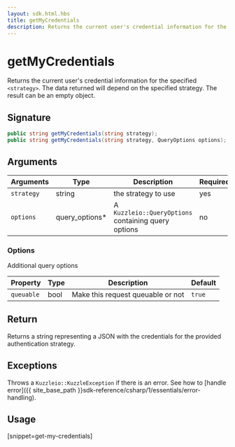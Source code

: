```yaml
---
layout: sdk.html.hbs
title: getMyCredentials
description: Returns the current user's credential information for the specified `<strategy>`.
---
```


# getMyCredentials

Returns the current user's credential information for the specified `<strategy>`. The data returned will depend on the specified strategy. The result can be an empty object.

## Signature

```csharp
public string getMyCredentials(string strategy);
public string getMyCredentials(string strategy, QueryOptions options);
```

## Arguments

| Arguments    | Type    | Description | Required
|--------------|---------|-------------|----------
| `strategy` | string | the strategy to use    | yes
| `options`  | query_options*    | A `Kuzzleio::QueryOptions` containing query options | no       |

### **Options**

Additional query options

| Property     | Type    | Description                       | Default |
| ---------- | ------- | --------------------------------- | ------- |
| `queuable` | bool | Make this request queuable or not | `true`  |

## Return

Returns a string representing a JSON with the credentials for the provided authentication strategy.

## Exceptions

Throws a `Kuzzleio::KuzzleException` if there is an error. See how to [handle error]({{ site_base_path }}sdk-reference/csharp/1/essentials/error-handling).

## Usage

[snippet=get-my-credentials]
